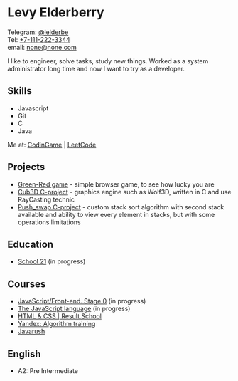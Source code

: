 # Levy Elderberry

Telegram: [@lelderbe](https://t.me/lelderbe)\
Tel: [+7-111-222-3344](tel:71112223344)\
email: [none@none.com](mailto:none@none.com)

I like to engineer, solve tasks, study new things. Worked as a system administrator long time and now I want to try as a developer.

## Skills

- Javascript
- Git
- C
- Java

Me at: [CodinGame](https://www.codingame.com/profile/d0411605e741f49294e1f264e8f9077c3730284) |
[LeetCode](https://leetcode.com/lelderbe/)

## Projects

- [Green-Red game](https://github.com/lelderbe/green-red-game) - simple browser game, to see how lucky you are
- [Cub3D C-project](https://github.com/lelderbe/03-cub3D) - graphics engine such as Wolf3D, written in C and use RayCasting technic
- [Push_swap C-project](https://github.com/lelderbe/03-push_swap) - custom stack sort algorithm with second stack available and ability to view every element in stacks, but with some operations limitations

## Education

- [School 21](https://21-school.ru/) (in progress)

## Courses

- [JavaScript/Front-end. Stage 0](https://rs.school/js-stage0/) (in progress)
- [The JavaScript language](https://learn.javascript.ru/) (in progress)
- [HTML & CSS \| Result.School](https://vladilen.ru/beginner)
- [Yandex: Algorithm training](https://yandex.ru/yaintern/algorithm-training_1)
- [Javarush](https://javarush.ru/)

## English

- A2: Pre Intermediate
